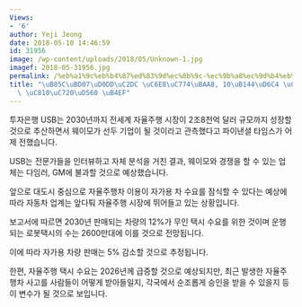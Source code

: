 ```yaml
---
Views:
- '6'
author: Yeji Jeong
date: 2018-05-10 14:46:59
id: 31956
image: /wp-content/uploads/2018/05/Unknown-1.jpg
imagef: 2018-05-31956.jpg
permalink: /%eb%a1%9c%eb%b4%87%ed%83%9d%ec%8b%9c-%ec%9b%a8%ec%9d%b4%eb%aa%a8-10%eb%85%84%ed%9b%84-%ec%8b%9c%ec%9e%a5-60-%ec%a0%90%ec%9c%a0%ed%95%a0-%eb%93%af/
title: "\uB85C\uBD07\uD0DD\uC2DC \uC6E8\uC774\uBAA8, 10\uB144\uD6C4 \uC2DC\uC7A5 60%\
  \ \uC810\uC720\uD560 \uB4EF"
---
```


투자은행 USB는 2030년까지 전세계 자율주행 시장이 2조8천억 달러 규모까지 성장할 것으로 추산하면서 웨이모가 선두 기업이 될 것이라고 관측했다고 파이낸셜 타임스가 어제 전했습니다.

USB는 전문가들을 인터뷰하고 자체 분석을 거친 결과, 웨이모와 경쟁을 할 수 있는 업체는 다임러, GM에 불과할 것으로 예상했습니다.

앞으로 대도시 중심으로 자율주행차 이용이 자가용 차 수요를 잠식할 수 있다는 예상에 따라 자동차 업계는 앞다퉈 자율주행 시장에 뛰어들고 있는 상황입니다.

보고서에 따르면 2030년 판매되는 차량의 12%가 무인 택시 수요를 위한 것이며 운행되는 로봇택시의 수는 2600만대에 이를 것으로 전망됩니다.

이에 따라 자가용 차량 판매는 5% 감소할 것으로 추정됩니다.

한편, 자율주행 택시 수요는 2026년께 급증할 것으로 예상되지만, 최근 발생한 자율주행차 사고를 사람들이 어떻게 받아들일지, 각국에서 순조롭게 승인을 받을 수 있을지 등이 변수가 될 것으로 보입니다.